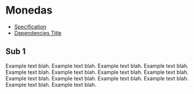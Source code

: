 # Monedas
 - [Specification](#specification)
 - [Dependencies Title](#dependencies-title)

## <a name="head1">Sub 1</a>
Example text blah. Example text blah. Example text blah. Example text blah.
Example text blah. Example text blah. Example text blah. Example text blah.
Example text blah. Example text blah. Example text blah. Example text blah.
Example text blah. Example text blah.
